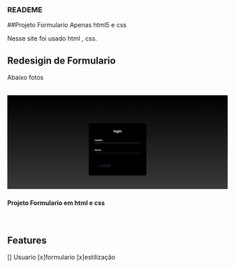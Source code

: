 ### READEME
##Projeto Formulario Apenas html5 e css

<p>Nesse site foi usado html , css.    </p>

<h2>Redesigin de Formulario</h2>

<p>Abaixo fotos</p><br/>

<div>
<img alt="Foto Inicio" src="/formulario.png"><br/>



<h4 aling="center"> Projeto Formulario em html e css </h4><br/>

## Features <br/>

[] Usuario
[x]formulario
[x]estilização
